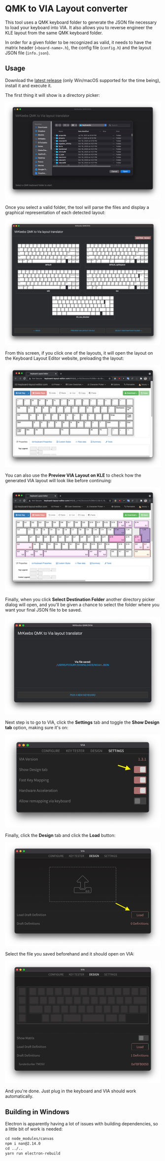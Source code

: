 # QMK to VIA Layout converter

This tool uses a QMK keyboard folder to generate the JSON file necessary to load your keyboard into VIA. It also allows you to reverse engineer the KLE layout from the same QMK keyboard folder.

In order for a given folder to be recognized as valid, it needs to have the matrix header (`<board-name>.h`), the config file (`config.h`) and the layout JSON file (`info.json`).

## Usage

Download the [latest release](https://github.com/misterkeebs/qmk2via/releases/latest) (only Win/macOS supported for the time being), install it and execute it.

The first thing it will show is a directory picker:

![Main Window](doc/app1.png)

Once you select a valid folder, the tool will parse the files and display a graphical representation of each  detected layout:

![Layouts Window](doc/app2.png)

From this screen, if you click one of the layouts, it will open the layout on the Keyboard Layout Editor website, preloading the layout:

![Default Splitspace Layout on KLE](doc/kle1.png)

You can also use the **Preview VIA Layout on KLE** to check how the generated VIA layout will look like before continuing:

![VAI Layout on KLE](doc/kle2.png)

Finally, when you click **Select Destination Folder** another directory picker dialog will open, and you'll be given a chance to select the folder where you want your final JSON file to be saved.

![Success Window](doc/app3.png)

Next step is to go to VIA, click the **Settings** tab and toggle the **Show Design tab** option, making sure it's on:

![VIA Settings tab](doc/via1.png)

Finally, click the **Design** tab and click the **Load** button:

![VIA Design tab](doc/via2.png)

Select the file you saved beforehand and it should open on VIA:

![VIA Design tab](doc/via3.png)

And you're done. Just plug in the keyboard and VIA should work automatically.

## Building in Windows

Electron is apparently having a lot of issues with building dependencies, so a little bit of work is needed:

```
cd node_modules/canvas
npm i nan@2.14.0
cd ../..
yarn run electron-rebuild
```
